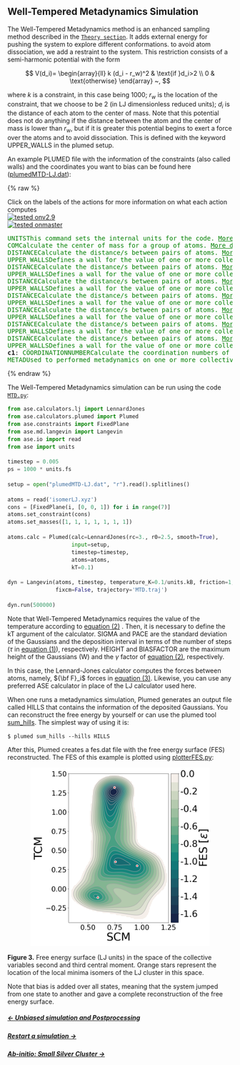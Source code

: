 
## Well-Tempered Metadynamics Simulation

The Well-Tempered Metadynamics method is an enhanced sampling method described in the [`Theory section`](theory.md#metadynamics). It adds external energy for pushing the system to explore different 
conformations. to avoid atom dissociation, we add a restraint to the system. This restriction consists of a 
semi-harmonic potential with the form

$$
V(d_i)= \begin{array}{ll}
          k (d_i - r_w)^2 & \text{if }d_i>2 \\
          0               & \text{otherwise}
       \end{array} ~,
$$

where $k$ is a constraint, in this case being 1000; $r_w$ is the location of
the constraint, that we choose to be 2 (in LJ dimensionless reduced units);
$d_i$ is the distance of each atom to the center of mass. Note that this 
potential does not do anything if the distance between the atom and the 
center of mass is lower than $r_w$, but if it 
is greater this potential begins to exert a force over the atoms and to avoid dissociation. This is defined with the keyword UPPER_WALLS in 
the plumed setup.

An example PLUMED file with the information of the constraints (also called walls) and the coordinates you want to bias can be found here ([plumedMTD-LJ.dat](https://github.com/Sucerquia/ASE-PLUMED_tutorial/blob/master/files/plumedMTD-LJ.dat)):

{% raw %}
<div class="plumedpreheader">
<div class="headerInfo" id="value_details_data/MTD.md_working_1.dat"> Click on the labels of the actions for more information on what each action computes </div>
<div class="containerBadge">
<div class="headerBadge"><a href="MTD.md_working_1.dat.plumed.stderr"><img src="https://img.shields.io/badge/v2.9-passing-green.svg" alt="tested onv2.9" /></a></div>
<div class="headerBadge"><a href="MTD.md_working_1.dat.plumed_master.stderr"><img src="https://img.shields.io/badge/master-passing-green.svg" alt="tested onmaster" /></a></div>
</div>
</div>
<pre class="plumedlisting">
<span class="plumedtooltip" style="color:green">UNITS<span class="right">This command sets the internal units for the code. <a href="https://www.plumed.org/doc-master/user-doc/html/UNITS" style="color:green">More details</a><i></i></span></span> <span class="plumedtooltip">LENGTH<span class="right">the units of lengths<i></i></span></span>=A <span class="plumedtooltip">TIME<span class="right">the units of time<i></i></span></span>=0.0101805 <span class="plumedtooltip">ENERGY<span class="right">the units of energy<i></i></span></span>=96.4853329
<span style="display:none;" id="data/MTD.md_working_1.dat">The UNITS action with label <b></b> calculates something</span><span class="plumedtooltip" style="color:green">COM<span class="right">Calculate the center of mass for a group of atoms. <a href="https://www.plumed.org/doc-master/user-doc/html/COM" style="color:green">More details</a><i></i></span></span> <span class="plumedtooltip">ATOMS<span class="right">the list of atoms which are involved the virtual atom's definition<i></i></span></span>=1-7 <span class="plumedtooltip">LABEL<span class="right">a label for the action so that its output can be referenced in the input to other actions<i></i></span></span>=<b name="data/MTD.md_working_1.datcom" onclick='showPath("data/MTD.md_working_1.dat","data/MTD.md_working_1.datcom","data/MTD.md_working_1.datcom","violet")'>com</b><span style="display:none;" id="data/MTD.md_working_1.datcom">The COM action with label <b>com</b> calculates the following quantities:<table  align="center" frame="void" width="95%" cellpadding="5%"><tr><td width="5%"><b> Quantity </b>  </td><td width="5%"><b> Type </b>  </td><td><b> Description </b> </td></tr><tr><td width="5%">com</td><td width="5%"><font color="violet">atoms</font></td><td>virtual atom calculated by COM action</td></tr></table></span>
<span class="plumedtooltip" style="color:green">DISTANCE<span class="right">Calculate the distance/s between pairs of atoms. <a href="https://www.plumed.org/doc-master/user-doc/html/DISTANCE" style="color:green">More details</a><i></i></span></span> <span class="plumedtooltip">ATOMS<span class="right">the pair of atom that we are calculating the distance between<i></i></span></span>=1,<b name="data/MTD.md_working_1.datcom">com</b> <span class="plumedtooltip">LABEL<span class="right">a label for the action so that its output can be referenced in the input to other actions<i></i></span></span>=<b name="data/MTD.md_working_1.datd1" onclick='showPath("data/MTD.md_working_1.dat","data/MTD.md_working_1.datd1","data/MTD.md_working_1.datd1","black")'>d1</b><span style="display:none;" id="data/MTD.md_working_1.datd1">The DISTANCE action with label <b>d1</b> calculates the following quantities:<table  align="center" frame="void" width="95%" cellpadding="5%"><tr><td width="5%"><b> Quantity </b>  </td><td width="5%"><b> Type </b>  </td><td><b> Description </b> </td></tr><tr><td width="5%">d1</td><td width="5%"><font color="black">scalar</font></td><td>the DISTANCE between this pair of atoms</td></tr></table></span>
<span class="plumedtooltip" style="color:green">UPPER_WALLS<span class="right">Defines a wall for the value of one or more collective variables, <a href="https://www.plumed.org/doc-master/user-doc/html/UPPER_WALLS" style="color:green">More details</a><i></i></span></span> <span class="plumedtooltip">ARG<span class="right">the arguments on which the bias is acting<i></i></span></span>=<b name="data/MTD.md_working_1.datd1">d1</b> <span class="plumedtooltip">AT<span class="right">the positions of the wall<i></i></span></span>=2.0 <span class="plumedtooltip">KAPPA<span class="right">the force constant for the wall<i></i></span></span>=100.
<span class="plumedtooltip" style="color:green">DISTANCE<span class="right">Calculate the distance/s between pairs of atoms. <a href="https://www.plumed.org/doc-master/user-doc/html/DISTANCE" style="color:green">More details</a><i></i></span></span> <span class="plumedtooltip">ATOMS<span class="right">the pair of atom that we are calculating the distance between<i></i></span></span>=2,<b name="data/MTD.md_working_1.datcom">com</b> <span class="plumedtooltip">LABEL<span class="right">a label for the action so that its output can be referenced in the input to other actions<i></i></span></span>=<b name="data/MTD.md_working_1.datd2" onclick='showPath("data/MTD.md_working_1.dat","data/MTD.md_working_1.datd2","data/MTD.md_working_1.datd2","black")'>d2</b><span style="display:none;" id="data/MTD.md_working_1.datd2">The DISTANCE action with label <b>d2</b> calculates the following quantities:<table  align="center" frame="void" width="95%" cellpadding="5%"><tr><td width="5%"><b> Quantity </b>  </td><td width="5%"><b> Type </b>  </td><td><b> Description </b> </td></tr><tr><td width="5%">d2</td><td width="5%"><font color="black">scalar</font></td><td>the DISTANCE between this pair of atoms</td></tr></table></span>
<span class="plumedtooltip" style="color:green">UPPER_WALLS<span class="right">Defines a wall for the value of one or more collective variables, <a href="https://www.plumed.org/doc-master/user-doc/html/UPPER_WALLS" style="color:green">More details</a><i></i></span></span> <span class="plumedtooltip">ARG<span class="right">the arguments on which the bias is acting<i></i></span></span>=<b name="data/MTD.md_working_1.datd2">d2</b> <span class="plumedtooltip">AT<span class="right">the positions of the wall<i></i></span></span>=2.0 <span class="plumedtooltip">KAPPA<span class="right">the force constant for the wall<i></i></span></span>=100.
<span class="plumedtooltip" style="color:green">DISTANCE<span class="right">Calculate the distance/s between pairs of atoms. <a href="https://www.plumed.org/doc-master/user-doc/html/DISTANCE" style="color:green">More details</a><i></i></span></span> <span class="plumedtooltip">ATOMS<span class="right">the pair of atom that we are calculating the distance between<i></i></span></span>=3,<b name="data/MTD.md_working_1.datcom">com</b> <span class="plumedtooltip">LABEL<span class="right">a label for the action so that its output can be referenced in the input to other actions<i></i></span></span>=<b name="data/MTD.md_working_1.datd3" onclick='showPath("data/MTD.md_working_1.dat","data/MTD.md_working_1.datd3","data/MTD.md_working_1.datd3","black")'>d3</b><span style="display:none;" id="data/MTD.md_working_1.datd3">The DISTANCE action with label <b>d3</b> calculates the following quantities:<table  align="center" frame="void" width="95%" cellpadding="5%"><tr><td width="5%"><b> Quantity </b>  </td><td width="5%"><b> Type </b>  </td><td><b> Description </b> </td></tr><tr><td width="5%">d3</td><td width="5%"><font color="black">scalar</font></td><td>the DISTANCE between this pair of atoms</td></tr></table></span>
<span class="plumedtooltip" style="color:green">UPPER_WALLS<span class="right">Defines a wall for the value of one or more collective variables, <a href="https://www.plumed.org/doc-master/user-doc/html/UPPER_WALLS" style="color:green">More details</a><i></i></span></span> <span class="plumedtooltip">ARG<span class="right">the arguments on which the bias is acting<i></i></span></span>=<b name="data/MTD.md_working_1.datd3">d3</b> <span class="plumedtooltip">AT<span class="right">the positions of the wall<i></i></span></span>=2.0 <span class="plumedtooltip">KAPPA<span class="right">the force constant for the wall<i></i></span></span>=100.
<span class="plumedtooltip" style="color:green">DISTANCE<span class="right">Calculate the distance/s between pairs of atoms. <a href="https://www.plumed.org/doc-master/user-doc/html/DISTANCE" style="color:green">More details</a><i></i></span></span> <span class="plumedtooltip">ATOMS<span class="right">the pair of atom that we are calculating the distance between<i></i></span></span>=4,<b name="data/MTD.md_working_1.datcom">com</b> <span class="plumedtooltip">LABEL<span class="right">a label for the action so that its output can be referenced in the input to other actions<i></i></span></span>=<b name="data/MTD.md_working_1.datd4" onclick='showPath("data/MTD.md_working_1.dat","data/MTD.md_working_1.datd4","data/MTD.md_working_1.datd4","black")'>d4</b><span style="display:none;" id="data/MTD.md_working_1.datd4">The DISTANCE action with label <b>d4</b> calculates the following quantities:<table  align="center" frame="void" width="95%" cellpadding="5%"><tr><td width="5%"><b> Quantity </b>  </td><td width="5%"><b> Type </b>  </td><td><b> Description </b> </td></tr><tr><td width="5%">d4</td><td width="5%"><font color="black">scalar</font></td><td>the DISTANCE between this pair of atoms</td></tr></table></span>
<span class="plumedtooltip" style="color:green">UPPER_WALLS<span class="right">Defines a wall for the value of one or more collective variables, <a href="https://www.plumed.org/doc-master/user-doc/html/UPPER_WALLS" style="color:green">More details</a><i></i></span></span> <span class="plumedtooltip">ARG<span class="right">the arguments on which the bias is acting<i></i></span></span>=<b name="data/MTD.md_working_1.datd4">d4</b> <span class="plumedtooltip">AT<span class="right">the positions of the wall<i></i></span></span>=2.0 <span class="plumedtooltip">KAPPA<span class="right">the force constant for the wall<i></i></span></span>=100.
<span class="plumedtooltip" style="color:green">DISTANCE<span class="right">Calculate the distance/s between pairs of atoms. <a href="https://www.plumed.org/doc-master/user-doc/html/DISTANCE" style="color:green">More details</a><i></i></span></span> <span class="plumedtooltip">ATOMS<span class="right">the pair of atom that we are calculating the distance between<i></i></span></span>=5,<b name="data/MTD.md_working_1.datcom">com</b> <span class="plumedtooltip">LABEL<span class="right">a label for the action so that its output can be referenced in the input to other actions<i></i></span></span>=<b name="data/MTD.md_working_1.datd5" onclick='showPath("data/MTD.md_working_1.dat","data/MTD.md_working_1.datd5","data/MTD.md_working_1.datd5","black")'>d5</b><span style="display:none;" id="data/MTD.md_working_1.datd5">The DISTANCE action with label <b>d5</b> calculates the following quantities:<table  align="center" frame="void" width="95%" cellpadding="5%"><tr><td width="5%"><b> Quantity </b>  </td><td width="5%"><b> Type </b>  </td><td><b> Description </b> </td></tr><tr><td width="5%">d5</td><td width="5%"><font color="black">scalar</font></td><td>the DISTANCE between this pair of atoms</td></tr></table></span>
<span class="plumedtooltip" style="color:green">UPPER_WALLS<span class="right">Defines a wall for the value of one or more collective variables, <a href="https://www.plumed.org/doc-master/user-doc/html/UPPER_WALLS" style="color:green">More details</a><i></i></span></span> <span class="plumedtooltip">ARG<span class="right">the arguments on which the bias is acting<i></i></span></span>=<b name="data/MTD.md_working_1.datd5">d5</b> <span class="plumedtooltip">AT<span class="right">the positions of the wall<i></i></span></span>=2.0 <span class="plumedtooltip">KAPPA<span class="right">the force constant for the wall<i></i></span></span>=100.
<span class="plumedtooltip" style="color:green">DISTANCE<span class="right">Calculate the distance/s between pairs of atoms. <a href="https://www.plumed.org/doc-master/user-doc/html/DISTANCE" style="color:green">More details</a><i></i></span></span> <span class="plumedtooltip">ATOMS<span class="right">the pair of atom that we are calculating the distance between<i></i></span></span>=6,<b name="data/MTD.md_working_1.datcom">com</b> <span class="plumedtooltip">LABEL<span class="right">a label for the action so that its output can be referenced in the input to other actions<i></i></span></span>=<b name="data/MTD.md_working_1.datd6" onclick='showPath("data/MTD.md_working_1.dat","data/MTD.md_working_1.datd6","data/MTD.md_working_1.datd6","black")'>d6</b><span style="display:none;" id="data/MTD.md_working_1.datd6">The DISTANCE action with label <b>d6</b> calculates the following quantities:<table  align="center" frame="void" width="95%" cellpadding="5%"><tr><td width="5%"><b> Quantity </b>  </td><td width="5%"><b> Type </b>  </td><td><b> Description </b> </td></tr><tr><td width="5%">d6</td><td width="5%"><font color="black">scalar</font></td><td>the DISTANCE between this pair of atoms</td></tr></table></span>
<span class="plumedtooltip" style="color:green">UPPER_WALLS<span class="right">Defines a wall for the value of one or more collective variables, <a href="https://www.plumed.org/doc-master/user-doc/html/UPPER_WALLS" style="color:green">More details</a><i></i></span></span> <span class="plumedtooltip">ARG<span class="right">the arguments on which the bias is acting<i></i></span></span>=<b name="data/MTD.md_working_1.datd6">d6</b> <span class="plumedtooltip">AT<span class="right">the positions of the wall<i></i></span></span>=2.0 <span class="plumedtooltip">KAPPA<span class="right">the force constant for the wall<i></i></span></span>=100.
<span class="plumedtooltip" style="color:green">DISTANCE<span class="right">Calculate the distance/s between pairs of atoms. <a href="https://www.plumed.org/doc-master/user-doc/html/DISTANCE" style="color:green">More details</a><i></i></span></span> <span class="plumedtooltip">ATOMS<span class="right">the pair of atom that we are calculating the distance between<i></i></span></span>=7,<b name="data/MTD.md_working_1.datcom">com</b> <span class="plumedtooltip">LABEL<span class="right">a label for the action so that its output can be referenced in the input to other actions<i></i></span></span>=<b name="data/MTD.md_working_1.datd7" onclick='showPath("data/MTD.md_working_1.dat","data/MTD.md_working_1.datd7","data/MTD.md_working_1.datd7","black")'>d7</b><span style="display:none;" id="data/MTD.md_working_1.datd7">The DISTANCE action with label <b>d7</b> calculates the following quantities:<table  align="center" frame="void" width="95%" cellpadding="5%"><tr><td width="5%"><b> Quantity </b>  </td><td width="5%"><b> Type </b>  </td><td><b> Description </b> </td></tr><tr><td width="5%">d7</td><td width="5%"><font color="black">scalar</font></td><td>the DISTANCE between this pair of atoms</td></tr></table></span>
<span class="plumedtooltip" style="color:green">UPPER_WALLS<span class="right">Defines a wall for the value of one or more collective variables, <a href="https://www.plumed.org/doc-master/user-doc/html/UPPER_WALLS" style="color:green">More details</a><i></i></span></span> <span class="plumedtooltip">ARG<span class="right">the arguments on which the bias is acting<i></i></span></span>=<b name="data/MTD.md_working_1.datd7">d7</b> <span class="plumedtooltip">AT<span class="right">the positions of the wall<i></i></span></span>=2.0 <span class="plumedtooltip">KAPPA<span class="right">the force constant for the wall<i></i></span></span>=100.
<span id="data/MTD.md_working_1.datc1_short"><b name="data/MTD.md_working_1.datc1" onclick='showPath("data/MTD.md_working_1.dat","data/MTD.md_working_1.datc1","data/MTD.md_working_1.datc1_shortcut","blue")'>c1</b><span style="display:none;" id="data/MTD.md_working_1.datc1_shortcut">The COORDINATIONNUMBER action with label <b>c1</b> calculates the following quantities:<table  align="center" frame="void" width="95%" cellpadding="5%"><tr><td width="5%"><b> Quantity </b>  </td><td width="5%"><b> Type </b>  </td><td><b> Description </b> </td></tr><tr><td width="5%">c1</td><td width="5%"><font color="blue">vector</font></td><td>the coordination numbers of the specified atoms</td></tr></table></span>: <span class="plumedtooltip" style="color:green">COORDINATIONNUMBER<span class="right">Calculate the coordination numbers of atoms so that you can then calculate functions of the distribution of This action is <a class="toggler" href='javascript:;' onclick='toggleDisplay("data/MTD.md_working_1.datc1");'>a shortcut</a>. <a href="https://www.plumed.org/doc-master/user-doc/html/COORDINATIONNUMBER">More details</a><i></i></span></span> <span class="plumedtooltip">SPECIES<span class="right">the list of atoms for which the symmetry function is being calculated and the atoms that can be in the environments<i></i></span></span>=1-7 <span class="plumedtooltip">MOMENTS<span class="right">the list of moments that you would like to calculate<i></i></span></span>=2-3 <span class="plumedtooltip">SWITCH<span class="right">the switching function that it used in the construction of the contact matrix. Options for this keyword are explained in the documentation for <a href="https://www.plumed.org/doc-master/user-doc/html/LESS_THAN">LESS_THAN</a>.<i></i></span></span>={RATIONAL R_0=1.5 NN=8 MM=16}
</span><span id="data/MTD.md_working_1.datc1_long" style="display:none;"><span style="color:blue" class="comment"># PLUMED interprets the command:
</span><span class="toggler" style="color:red" onclick='toggleDisplay("data/MTD.md_working_1.datc1")'># c1: COORDINATIONNUMBER SPECIES=1-7 MOMENTS=2-3 SWITCH={RATIONAL R_0=1.5 NN=8 MM=16}</span>
<span style="color:blue" class="comment"># as follows (Click the red comment above to revert to the short version of the input):</span>
<b name="data/MTD.md_working_1.datc1_grp" onclick='showPath("data/MTD.md_working_1.dat","data/MTD.md_working_1.datc1_grp","data/MTD.md_working_1.datc1_grp","violet")'>c1_grp</b><span style="display:none;" id="data/MTD.md_working_1.datc1_grp">The GROUP action with label <b>c1_grp</b> calculates the following quantities:<table  align="center" frame="void" width="95%" cellpadding="5%"><tr><td width="5%"><b> Quantity </b>  </td><td width="5%"><b> Type </b>  </td><td><b> Description </b> </td></tr><tr><td width="5%">c1_grp</td><td width="5%"><font color="violet">atoms</font></td><td>indices of atoms specified in GROUP</td></tr></table></span>: <span class="plumedtooltip" style="color:green">GROUP<span class="right">Define a group of atoms so that a particular list of atoms can be referenced with a single label in definitions of CVs or virtual atoms. <a href="https://www.plumed.org/doc-master/user-doc/html/GROUP" style="color:green">More details</a><i></i></span></span> <span class="plumedtooltip">ATOMS<span class="right">the numerical indexes for the set of atoms in the group<i></i></span></span>=1-7
<b name="data/MTD.md_working_1.datc1_mat" onclick='showPath("data/MTD.md_working_1.dat","data/MTD.md_working_1.datc1_mat","data/MTD.md_working_1.datc1_mat","red")'>c1_mat</b><span style="display:none;" id="data/MTD.md_working_1.datc1_mat">The CONTACT_MATRIX action with label <b>c1_mat</b> calculates the following quantities:<table  align="center" frame="void" width="95%" cellpadding="5%"><tr><td width="5%"><b> Quantity </b>  </td><td width="5%"><b> Type </b>  </td><td><b> Description </b> </td></tr><tr><td width="5%">c1_mat</td><td width="5%"><font color="red">matrix</font></td><td>a matrix containing the weights for the bonds between each pair of atoms</td></tr></table></span>: <span class="plumedtooltip" style="color:green">CONTACT_MATRIX<span class="right">Adjacency matrix in which two atoms are adjacent if they are within a certain cutoff. <a href="https://www.plumed.org/doc-master/user-doc/html/CONTACT_MATRIX" style="color:green">More details</a><i></i></span></span> <span class="plumedtooltip">GROUP<span class="right">specifies the list of atoms that should be assumed indistinguishable<i></i></span></span>=1-7 <span class="plumedtooltip">SWITCH<span class="right">the input for the switching function that acts upon the distance between each pair of atoms. Options for this keyword are explained in the documentation for <a href="https://www.plumed.org/doc-master/user-doc/html/LESS_THAN">LESS_THAN</a>.<i></i></span></span>={RATIONAL R_0=1.5 NN=8 MM=16}
<b name="data/MTD.md_working_1.datc1_ones" onclick='showPath("data/MTD.md_working_1.dat","data/MTD.md_working_1.datc1_ones","data/MTD.md_working_1.datc1_ones","blue")'>c1_ones</b><span style="display:none;" id="data/MTD.md_working_1.datc1_ones">The CONSTANT action with label <b>c1_ones</b> calculates the following quantities:<table  align="center" frame="void" width="95%" cellpadding="5%"><tr><td width="5%"><b> Quantity </b>  </td><td width="5%"><b> Type </b>  </td><td><b> Description </b> </td></tr><tr><td width="5%">c1_ones</td><td width="5%"><font color="blue">vector</font></td><td>the constant value that was read from the plumed input</td></tr></table></span>: <span class="plumedtooltip" style="color:green">ONES<span class="right">Create a constant vector with all elements equal to one <a href="https://www.plumed.org/doc-master/user-doc/html/ONES" style="color:green">More details</a><i></i></span></span> <span class="plumedtooltip">SIZE<span class="right">the number of ones that you would like to create<i></i></span></span>=7
<b name="data/MTD.md_working_1.datc1" onclick='showPath("data/MTD.md_working_1.dat","data/MTD.md_working_1.datc1","data/MTD.md_working_1.datc1","blue")'>c1</b><span style="display:none;" id="data/MTD.md_working_1.datc1">The MATRIX_VECTOR_PRODUCT action with label <b>c1</b> calculates the following quantities:<table  align="center" frame="void" width="95%" cellpadding="5%"><tr><td width="5%"><b> Quantity </b>  </td><td width="5%"><b> Type </b>  </td><td><b> Description </b> </td></tr><tr><td width="5%">c1</td><td width="5%"><font color="blue">vector</font></td><td>the vector that is obtained by taking the product between the matrix and the vector that were input</td></tr></table></span>: <span class="plumedtooltip" style="color:green">MATRIX_VECTOR_PRODUCT<span class="right">Calculate the product of the matrix and the vector <a href="https://www.plumed.org/doc-master/user-doc/html/MATRIX_VECTOR_PRODUCT" style="color:green">More details</a><i></i></span></span>  <span class="plumedtooltip">ARG<span class="right">the label for the matrix and the vector/scalar that are being multiplied<i></i></span></span>=<b name="data/MTD.md_working_1.datc1_mat">c1_mat</b>,<b name="data/MTD.md_working_1.datc1_ones">c1_ones</b>
<b name="data/MTD.md_working_1.datc1_caverage" onclick='showPath("data/MTD.md_working_1.dat","data/MTD.md_working_1.datc1_caverage","data/MTD.md_working_1.datc1_caverage","black")'>c1_caverage</b><span style="display:none;" id="data/MTD.md_working_1.datc1_caverage">The MEAN action with label <b>c1_caverage</b> calculates the following quantities:<table  align="center" frame="void" width="95%" cellpadding="5%"><tr><td width="5%"><b> Quantity </b>  </td><td width="5%"><b> Type </b>  </td><td><b> Description </b> </td></tr><tr><td width="5%">c1_caverage</td><td width="5%"><font color="black">scalar</font></td><td>the MEAN of the elements in the input value</td></tr></table></span>: <span class="plumedtooltip" style="color:green">MEAN<span class="right">Calculate the arithmetic mean of the elements in a vector <a href="https://www.plumed.org/doc-master/user-doc/html/MEAN" style="color:green">More details</a><i></i></span></span> <span class="plumedtooltip">ARG<span class="right">the vector/matrix/grid whose elements shuld be added together<i></i></span></span>=<b name="data/MTD.md_working_1.datc1">c1</b> <span class="plumedtooltip">PERIODIC<span class="right">if the output of your function is periodic then you should specify the periodicity of the function<i></i></span></span>=NO
<b name="data/MTD.md_working_1.datc1_diffpow-2" onclick='showPath("data/MTD.md_working_1.dat","data/MTD.md_working_1.datc1_diffpow-2","data/MTD.md_working_1.datc1_diffpow-2","blue")'>c1_diffpow-2</b><span style="display:none;" id="data/MTD.md_working_1.datc1_diffpow-2">The CUSTOM action with label <b>c1_diffpow-2</b> calculates the following quantities:<table  align="center" frame="void" width="95%" cellpadding="5%"><tr><td width="5%"><b> Quantity </b>  </td><td width="5%"><b> Type </b>  </td><td><b> Description </b> </td></tr><tr><td width="5%">c1_diffpow-2</td><td width="5%"><font color="blue">vector</font></td><td>the vector obtained by doing an element-wise application of an arbitrary function to the input vectors</td></tr></table></span>: <span class="plumedtooltip" style="color:green">CUSTOM<span class="right">Calculate a combination of variables using a custom expression. <a href="https://www.plumed.org/doc-master/user-doc/html/CUSTOM" style="color:green">More details</a><i></i></span></span> <span class="plumedtooltip">ARG<span class="right">the values input to this function<i></i></span></span>=<b name="data/MTD.md_working_1.datc1">c1</b>,<b name="data/MTD.md_working_1.datc1_caverage">c1_caverage</b> <span class="plumedtooltip">PERIODIC<span class="right">if the output of your function is periodic then you should specify the periodicity of the function<i></i></span></span>=NO <span class="plumedtooltip">FUNC<span class="right">the function you wish to evaluate<i></i></span></span>=(x-y)^2
<b name="data/MTD.md_working_1.datc1_moment-2" onclick='showPath("data/MTD.md_working_1.dat","data/MTD.md_working_1.datc1_moment-2","data/MTD.md_working_1.datc1_moment-2","black")'>c1_moment-2</b><span style="display:none;" id="data/MTD.md_working_1.datc1_moment-2">The MEAN action with label <b>c1_moment-2</b> calculates the following quantities:<table  align="center" frame="void" width="95%" cellpadding="5%"><tr><td width="5%"><b> Quantity </b>  </td><td width="5%"><b> Type </b>  </td><td><b> Description </b> </td></tr><tr><td width="5%">c1_moment-2</td><td width="5%"><font color="black">scalar</font></td><td>the MEAN of the elements in the input value</td></tr></table></span>: <span class="plumedtooltip" style="color:green">MEAN<span class="right">Calculate the arithmetic mean of the elements in a vector <a href="https://www.plumed.org/doc-master/user-doc/html/MEAN" style="color:green">More details</a><i></i></span></span> <span class="plumedtooltip">ARG<span class="right">the vector/matrix/grid whose elements shuld be added together<i></i></span></span>=<b name="data/MTD.md_working_1.datc1_diffpow-2">c1_diffpow-2</b> <span class="plumedtooltip">PERIODIC<span class="right">if the output of your function is periodic then you should specify the periodicity of the function<i></i></span></span>=NO
<b name="data/MTD.md_working_1.datc1_diffpow-3" onclick='showPath("data/MTD.md_working_1.dat","data/MTD.md_working_1.datc1_diffpow-3","data/MTD.md_working_1.datc1_diffpow-3","blue")'>c1_diffpow-3</b><span style="display:none;" id="data/MTD.md_working_1.datc1_diffpow-3">The CUSTOM action with label <b>c1_diffpow-3</b> calculates the following quantities:<table  align="center" frame="void" width="95%" cellpadding="5%"><tr><td width="5%"><b> Quantity </b>  </td><td width="5%"><b> Type </b>  </td><td><b> Description </b> </td></tr><tr><td width="5%">c1_diffpow-3</td><td width="5%"><font color="blue">vector</font></td><td>the vector obtained by doing an element-wise application of an arbitrary function to the input vectors</td></tr></table></span>: <span class="plumedtooltip" style="color:green">CUSTOM<span class="right">Calculate a combination of variables using a custom expression. <a href="https://www.plumed.org/doc-master/user-doc/html/CUSTOM" style="color:green">More details</a><i></i></span></span> <span class="plumedtooltip">ARG<span class="right">the values input to this function<i></i></span></span>=<b name="data/MTD.md_working_1.datc1">c1</b>,<b name="data/MTD.md_working_1.datc1_caverage">c1_caverage</b> <span class="plumedtooltip">PERIODIC<span class="right">if the output of your function is periodic then you should specify the periodicity of the function<i></i></span></span>=NO <span class="plumedtooltip">FUNC<span class="right">the function you wish to evaluate<i></i></span></span>=(x-y)^3
<b name="data/MTD.md_working_1.datc1_moment-3" onclick='showPath("data/MTD.md_working_1.dat","data/MTD.md_working_1.datc1_moment-3","data/MTD.md_working_1.datc1_moment-3","black")'>c1_moment-3</b><span style="display:none;" id="data/MTD.md_working_1.datc1_moment-3">The MEAN action with label <b>c1_moment-3</b> calculates the following quantities:<table  align="center" frame="void" width="95%" cellpadding="5%"><tr><td width="5%"><b> Quantity </b>  </td><td width="5%"><b> Type </b>  </td><td><b> Description </b> </td></tr><tr><td width="5%">c1_moment-3</td><td width="5%"><font color="black">scalar</font></td><td>the MEAN of the elements in the input value</td></tr></table></span>: <span class="plumedtooltip" style="color:green">MEAN<span class="right">Calculate the arithmetic mean of the elements in a vector <a href="https://www.plumed.org/doc-master/user-doc/html/MEAN" style="color:green">More details</a><i></i></span></span> <span class="plumedtooltip">ARG<span class="right">the vector/matrix/grid whose elements shuld be added together<i></i></span></span>=<b name="data/MTD.md_working_1.datc1_diffpow-3">c1_diffpow-3</b> <span class="plumedtooltip">PERIODIC<span class="right">if the output of your function is periodic then you should specify the periodicity of the function<i></i></span></span>=NO
<span style="color:blue"># --- End of included input --- </span></span><span class="plumedtooltip" style="color:green">METAD<span class="right">Used to performed metadynamics on one or more collective variables. <a href="https://www.plumed.org/doc-master/user-doc/html/METAD" style="color:green">More details</a><i></i></span></span> <span class="plumedtooltip">ARG<span class="right">the labels of the scalars on which the bias will act<i></i></span></span>=<b name="data/MTD.md_working_1.datc1">c1.*</b> <span class="plumedtooltip">HEIGHT<span class="right">the heights of the Gaussian hills<i></i></span></span>=0.05 <span class="plumedtooltip">PACE<span class="right">the frequency for hill addition<i></i></span></span>=500 <span class="plumedtooltip">SIGMA<span class="right">the widths of the Gaussian hills<i></i></span></span>=0.1,0.1 <span class="plumedtooltip">GRID_MIN<span class="right">the lower bounds for the grid<i></i></span></span>=-1.5,-1.5 <span class="plumedtooltip">GRID_MAX<span class="right">the upper bounds for the grid<i></i></span></span>=2.5,2.5 <span class="plumedtooltip">GRID_BIN<span class="right">the number of bins for the grid<i></i></span></span>=500,500 <span class="plumedtooltip">BIASFACTOR<span class="right">use well tempered metadynamics and use this bias factor<i></i></span></span>=5 <span class="plumedtooltip">FILE<span class="right"> a file in which the list of added hills is stored<i></i></span></span>=HILLS
</pre>
 {% endraw %} 

The Well-Tempered Metadynamics simulation can be run using the code 
[`MTD.py`](https://github.com/Sucerquia/ASE-PLUMED_tutorial/blob/master/files/MTD.py):

```python
from ase.calculators.lj import LennardJones
from ase.calculators.plumed import Plumed
from ase.constraints import FixedPlane
from ase.md.langevin import Langevin
from ase.io import read
from ase import units

timestep = 0.005
ps = 1000 * units.fs

setup = open("plumedMTD-LJ.dat", "r").read().splitlines()

atoms = read('isomerLJ.xyz')
cons = [FixedPlane(i, [0, 0, 1]) for i in range(7)]
atoms.set_constraint(cons)
atoms.set_masses([1, 1, 1, 1, 1, 1, 1])

atoms.calc = Plumed(calc=LennardJones(rc=3., r0=2.5, smooth=True),
                    input=setup,
                    timestep=timestep,
                    atoms=atoms,
                    kT=0.1)

dyn = Langevin(atoms, timestep, temperature_K=0.1/units.kB, friction=1,
               fixcm=False, trajectory='MTD.traj')

dyn.run(500000)
```

Note that Well-Tempered Metadynamics requires the value of the temperature 
according to [equation (2)](theory.md#hills) . Then, it is necessary to define the 
kT argument of the calculator. SIGMA and PACE are the 
standard deviation of the Gaussians and the deposition interval in terms of 
the number of steps ($\tau$ in [equation (1)](theory.md#bias)), respectively. HEIGHT and 
BIASFACTOR are the maximum height of the Gaussians (W) and the $\gamma$ factor 
of [equation (2)](theory.md#hills), respectively.

In this case, the Lennard-Jones calculator computes the forces between atoms,
namely, ${\bf F}_i$ forces in [equation (3)](theory.md#force). 
Likewise, you can use any preferred ASE calculator in place of the LJ calculator used here.

When one runs a metadynamics simulation, Plumed generates an output file called HILLS 
that contains the information of the deposited Gaussians. You can reconstruct 
the free energy by yourself or can use the plumed tool 
[sum_hills](https://www.plumed.org/doc-v2.7/user-doc/html/sum_hills.html). 
The simplest way of using it is:

```
$ plumed sum_hills --hills HILLS
```
After this, Plumed creates a fes.dat file with the free energy surface (FES) reconstructed. The 
FES of this example is plotted using [plotterFES.py](https://github.com/Sucerquia/ASE-PLUMED_tutorial/blob/master/files/plotterFES.py):

<div align="center">
  <img src="./files/fes.png"  width="400">
</div>

**Figure 3.** Free energy surface (LJ units) in the space of the collective
variables second and third central moment. Orange stars represent the location of
the local minima isomers of the LJ cluster in this space.

Note that bias is added over all states, meaning that the system
jumped from one state to another and gave a complete reconstruction of the
free energy surface.

##### [&larr; Unbiased simulation and Postprocessing](MD.md)
##### [Restart a simulation &rarr;](restart.md)
##### [Ab-initio: Small Silver Cluster &rarr;](SC.md)

